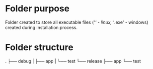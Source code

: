 # Folder purpose
Folder created to store all executable files
('*' - linux, '*.exe' - windows) created during
installation process.

# Folder structure
.
├── debug
|   ├── app
|   └── test
└── release
    ├── app
    └── test